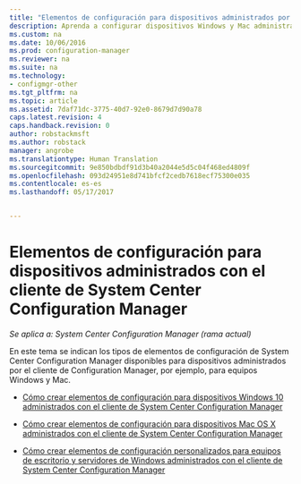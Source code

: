 ```yaml
---
title: "Elementos de configuración para dispositivos administrados por el cliente en Configuration Manager | Microsoft Docs"
description: Aprenda a configurar dispositivos Windows y Mac administrados con el cliente de System Center Configuration Manager.
ms.custom: na
ms.date: 10/06/2016
ms.prod: configuration-manager
ms.reviewer: na
ms.suite: na
ms.technology:
- configmgr-other
ms.tgt_pltfrm: na
ms.topic: article
ms.assetid: 7daf71dc-3775-40d7-92e0-8679d7d90a78
caps.latest.revision: 4
caps.handback.revision: 0
author: robstackmsft
ms.author: robstack
manager: angrobe
ms.translationtype: Human Translation
ms.sourcegitcommit: 9e850bdbdf91d3b40a2044e5d5c04f468ed4809f
ms.openlocfilehash: 093d24951e8d741bfcf2cedb7618ecf75300e035
ms.contentlocale: es-es
ms.lasthandoff: 05/17/2017


---
```

# <a name="configuration-items-for-devices-managed-with-the-system-center-configuration-manager-client"></a>Elementos de configuración para dispositivos administrados con el cliente de System Center Configuration Manager

*Se aplica a: System Center Configuration Manager (rama actual)*

En este tema se indican los tipos de elementos de configuración de System Center Configuration Manager disponibles para dispositivos administrados por el cliente de Configuration Manager, por ejemplo, para equipos Windows y Mac.  

-   [Cómo crear elementos de configuración para dispositivos Windows 10 administrados con el cliente de System Center Configuration Manager](../../compliance/deploy-use/create-configuration-items-for-windows-10-devices-managed-with-the-client.md)  

-   [Cómo crear elementos de configuración para dispositivos Mac OS X administrados con el cliente de System Center Configuration Manager](../../compliance/deploy-use/create-configuration-items-for-mac-os-x-devices-managed-with-the-client.md)  

-   [Cómo crear elementos de configuración personalizados para equipos de escritorio y servidores de Windows administrados con el cliente de System Center Configuration Manager](../../compliance/deploy-use/create-custom-configuration-items-for-windows-desktop-and-server-computers-managed-with-the-client.md)  

